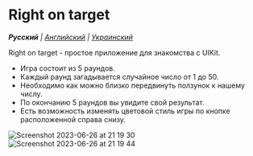 # Right on target

_**Русский** | [Английский](README.md) | [Украинский](README.ua.md)_

Right on target - простое приложение для знакомства с UIKit.
* Игра состоит из 5 раундов.
* Каждый раунд загадывается случайное число от 1 до 50.
* Необходимо как можно близко передвинуть ползунок к нашему числу.
* По окончанию 5 раундов вы увидите свой результат.
* Есть возможность изменять цветовой стиль игры по кнопке расположенной справа снизу.

![Screenshot 2023-06-26 at 21 19 30](https://github.com/realeti/Right-on-target/assets/30148823/70197971-14d7-4bf9-9c32-56205195d7e9)
![Screenshot 2023-06-26 at 21 19 44](https://github.com/realeti/Right-on-target/assets/30148823/1f3a9360-7bfa-4a65-8759-48f972318c6b)
